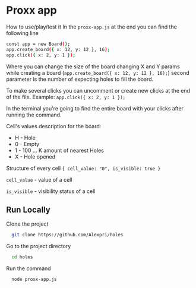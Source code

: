 
# Proxx app 

How to use/play/test it
In the `proxx-app.js` at the end you can find the following line

```bash
const app = new Board();
app.create_board({ x: 12, y: 12 }, 16);
app.click({ x: 2, y: 1 });
```

Where you can change the size of the board changing X and Y params while creating a board (`app.create_board({ x: 12, y: 12 }, 16);`) second parameter is the number of expecting holes to fill the board.


To make several clicks you can uncomment or create new clicks at the end of the file.
Example: `app.click({ x: 2, y: 1 });`

In the terminal you're going to find the entire board with your clicks after running the command.

Cell's values description for the board:
 * H - Hole
 * 0 - Empty
 * 1 - 100 ... K amount of nearest Holes
 * X - Hole opened

Structure of every cell  `{ cell_value: "0", is_visible: true }`

`cell_value` - value of a cell

`is_visible` - visibility status of a cell



## Run Locally

Clone the project

```bash
  git clone https://github.com/Alexpri/holes
```

Go to the project directory

```bash
  cd holes
```

Run the command

```bash
  node proxx-app.js
```

